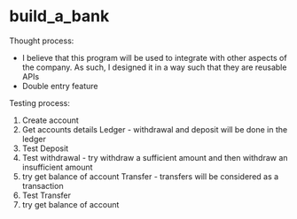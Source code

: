 # build_a_bank

 Thought process:
-  I believe that this program will be used to integrate with other aspects of the company. As such, I designed it in a way such that they are reusable APIs
- Double entry feature


Testing process:
1) Create account
2) Get accounts details
Ledger - withdrawal and deposit will be done in the ledger
3) Test Deposit
4) Test withdrawal - try withdraw a sufficient amount and then withdraw an insufficient amount 
5) try get balance of account
Transfer - transfers will be considered as a transaction
6) Test Transfer
7) try get balance of account